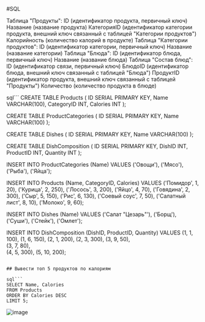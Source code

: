 #SQL

Таблица "Продукты":
ID (идентификатор продукта, первичный ключ)
Название (название продукта)
КатегорияID (идентификатор категории продукта, внешний ключ связанный с таблицей "Категории продуктов")
Калорийность (количество калорий в продукте)
Таблица "Категории продуктов":
ID (идентификатор категории, первичный ключ)
Название (название категории)
Таблица "Блюда":
ID (идентификатор блюда, первичный ключ)
Название (название блюда)
Таблица "Состав блюд":
ID (идентификатор связи, первичный ключ)
БлюдоID (идентификатор блюда, внешний ключ связанный с таблицей "Блюда")
ПродуктID (идентификатор продукта, внешний ключ связанный с таблицей "Продукты")
Количество (количество продукта в блюде)

sql```
CREATE TABLE Products (
    ID SERIAL PRIMARY KEY,
    Name VARCHAR(100),
    CategoryID INT,
    Calories INT
);

CREATE TABLE ProductCategories (
    ID SERIAL PRIMARY KEY,
    Name VARCHAR(100)
);

CREATE TABLE Dishes (
    ID SERIAL PRIMARY KEY,
    Name VARCHAR(100)
);

CREATE TABLE DishComposition (
    ID SERIAL PRIMARY KEY,
    DishID INT,
    ProductID INT,
    Quantity INT
);

INSERT INTO ProductCategories (Name) VALUES
    ('Овощи'),
    ('Мясо'),
    ('Рыба'),
    ('Яйца');

INSERT INTO Products (Name, CategoryID, Calories) VALUES
    ('Помидор', 1, 20),
    ('Курица', 2, 250),
    ('Лосось', 3, 200),
    ('Яйцо', 4, 70),
    ('Говядина', 2, 300),
    ('Сыр', 5, 150),
    ('Рис', 6, 130),
    ('Соевый соус', 7, 50),
    ('Салатный лист', 8, 10),
    ('Молоко', 9, 60);

INSERT INTO Dishes (Name) VALUES
    ('Салат "Цезарь"'),
    ('Борщ'),
    ('Суши'),
    ('Стейк'),
    ('Омлет');

INSERT INTO DishComposition (DishID, ProductID, Quantity) VALUES
    (1, 1, 100), 
    (1, 6, 150), 
    (2, 1, 200), 
    (2, 3, 300), 
    (3, 9, 50),  
    (3, 7, 80),  
    (4, 5, 300), 
    (5, 10, 200);
```

## Вывести топ 5 продуктов по калориям

sql```
SELECT Name, Calories
FROM Products
ORDER BY Calories DESC
LIMIT 5;
```
![image](https://github.com/CheAm1337/select/assets/115126424/882f0a98-678a-4c37-a75c-064b0367ee6c)


